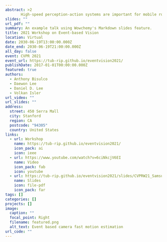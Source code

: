```yaml
---
abstract: >2
       High-speed perception-action systems are important for mobile robot systems to react in dynamic environments. Event-based cameras have attractive properties for these systems such as high dynamic range, efficient energy use and low latency sensing. At Samsung’s AI Center in NY (SAIC-NY) we have been working on novel DVS-based systems and algorithms to capitalize on these properties. Our previous work in this domain includes a near-chip architecture for low-complexity pedestrian detection on bandwidth-limited networks. In this talk, we will present an overview of our most recent work where the goal is to create high speed perception-action systems for collision avoidance. The introduction of robots to kitchen environments will require avoidance of incoming high-speed moving obstacles such as falling spices, liquids or sharp objects that they should avoid. Our experimental test-bed to explore these systems consists of shooting a toy-dart(22m/s) at a target located on a linear-actuator with a static event-based camera observing the motion head-on. During the dart’s flight, we developed a perception system to extract time to collision and impact location on the camera plane from the event-stream  for triggering a collision avoidance system. The entire dart flight is around 150ms, hence we also analyze the various latencies of the perception-action system and system tradeoffs for collision avoidance. As a result of this analysis, we found an initial observability latency of the dart up to 100ms, which resulted in the use of a telescopic lens to reduce this delay to 20ms. A benefit of using an event-camera in this scenario as opposed to a 60Hz frame-based imager is that the perception process can acquire ~100ms of in-focus events as opposed to one or two motion blurred frames. Inspecting our perception performance using event-data, we established our perception system to estimate time to collision within 24.73% and impact location within 18.4mm on our testing dataset. Overall, our perception system and minimal system latency allows our system to successfully avoid a fast incoming toy dart. 
slides: ""
url_pdf: ""
summary: An example talk using Wowchemy's Markdown slides feature.
title: 2021 Workshop on Event-based Vision
location: Virtual
date: 2030-06-19T13:00:00.000Z
date_end: 2030-06-19T21:00:00.000Z
all_day: false
event: CVPR 2021
event_url: https://tub-rip.github.io/eventvision2021/
publishDate: 2017-01-01T00:00:00.000Z
featured: true
authors:
  - Anthony Bisulco
  - Daewon Lee
  - Daniel D. Lee
  - Volkan Isler
url_video: ""
url_slides: ""
address:
  street: 450 Serra Mall
  city: Stanford
  region: CA
  postcode: "94305"
  country: United States
links:
  - url: Workshop
    name: https://tub-rip.github.io/eventvision2021/
    icon_pack: ai
    icon: ieee
  - url: https://www.youtube.com/watch?v=6ciNkcjV6EI
    name: Video
    icon_pack: fab
    icon: youtube
  - url: https://tub-rip.github.io/eventvision2021/slides/CVPRW21_Samsung_AIC-NY.pdf
    name: Slides
    icon: file-pdf
    icon_pack: far
tags: []
categories: []
projects: []
image:
  caption: ""
  focal_point: Right
  filename: featured.png
  alt_text: Event based camera fast motion estimation
url_code: ""
---
```

